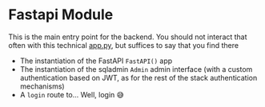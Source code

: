 # Fastapi Module

This is the main entry point for the backend. You should not interact that often with 
this technical <a href=https://github.com/SE-Sustainability-OSS/ecodev-app/blob/main/app/app.py class="external-link" target="_blank">app.py</a>,
but suffices to say that you find there 

- The instantiation of the FastAPI `FastAPI()` app
- The instantiation of the sqladmin `Admin` admin interface (with a custom authentication based on JWT, as for the rest of the stack authentication mechanisms)
- A `login` route to... Well, login 😅